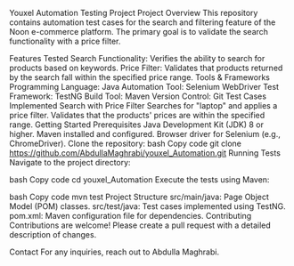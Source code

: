Youxel Automation Testing Project
Project Overview
This repository contains automation test cases for the search and filtering feature of the Noon e-commerce platform. The primary goal is to validate the search functionality with a price filter.

Features Tested
Search Functionality: Verifies the ability to search for products based on keywords.
Price Filter: Validates that products returned by the search fall within the specified price range.
Tools & Frameworks
Programming Language: Java
Automation Tool: Selenium WebDriver
Test Framework: TestNG
Build Tool: Maven
Version Control: Git
Test Cases Implemented
Search with Price Filter
Searches for "laptop" and applies a price filter.
Validates that the products' prices are within the specified range.
Getting Started
Prerequisites
Java Development Kit (JDK) 8 or higher.
Maven installed and configured.
Browser driver for Selenium (e.g., ChromeDriver).
Clone the repository:
bash
Copy code
git clone https://github.com/AbdullaMaghrabi/youxel_Automation.git
Running Tests
Navigate to the project directory:

bash
Copy code
cd youxel_Automation
Execute the tests using Maven:

bash
Copy code
mvn test
Project Structure
src/main/java: Page Object Model (POM) classes.
src/test/java: Test cases implemented using TestNG.
pom.xml: Maven configuration file for dependencies.
Contributing
Contributions are welcome! Please create a pull request with a detailed description of changes.

Contact
For any inquiries, reach out to Abdulla Maghrabi.
